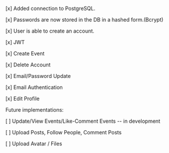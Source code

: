 [x] Added connection to PostgreSQL.

[x] Passwords are now stored in the DB in a hashed form.(Bcrypt)

[x] User is able to create an account.

[x] JWT

[x] Create Event

[x] Delete Account

[x] Email/Password Update

[x] Email Authentication

[x] Edit Profile

Future implementations:

[ ] Update/View Events/Like-Comment Events -- in development

[ ] Upload Posts, Follow People, Comment Posts

[ ] Upload Avatar / Files


